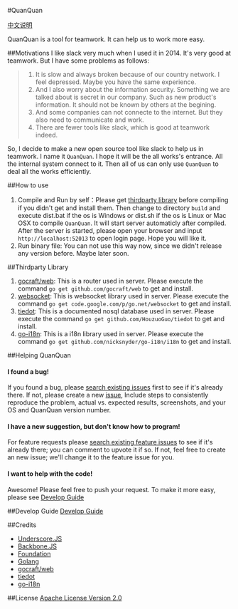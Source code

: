 #QuanQuan

[中文说明](README_cn.md)

QuanQuan is a tool for teamwork. It can help us to work more easy.

##Motivations
I like slack very much when I used it in 2014. It's very good at teamwork. But I have some problems as follows:
>1. It is slow and always broken because of our country network. I feel depressed. Maybe you have the same experience.
>2. And I also worry about the information security. Something we are talked about is secret in our company. Such as new product's information. It should not be known by others at the begining. 
>3. And some companies can not connecte to the internet. But they also need to communicate and work.
>4. There are fewer tools like slack, which is good at teamwork indeed.

So, I decide to make a new open source tool like slack to help us in teamwork. I name it `QuanQuan`. I hope it will be the all works's entrance. All the internal system connect to it. Then all of us can only use `QuanQuan` to deal all the works efficiently.

##How to use
1. Compile and Run by self：Please get [thirdparty library](#thirdparty) before compiling if you didn't get and install them. Then change to directory `build` and execute dist.bat if the os is Windows or dist.sh if the os is Linux or Mac OSX to compile `QuanQuan`. It will start server automaticly after compiled. After the server is started, please open your browser and input `http://localhost:52013` to open login page. Hope you will like it.
2. Run binary file: You can not use this way now, since we didn't release any version before. Maybe later soon. 

##<a name="thirdparty" id="thirdpartyt">Thirdparty Library</a>
1. [gocraft/web](https://github.com/gocraft/web): This is a router used in server. Please execute the command `go get github.com/gocraft/web` to get and install.
2. [websocket](https://code.google.com/p/go.net/websocket): This is websocket library used in server. Please execute the command `go get code.google.com/p/go.net/websocket` to get and install.
3. [tiedot](https://github.com/HouzuoGuo/tiedot):  This is a documented nosql database used in server. Please execute the command `go get github.com/HouzuoGuo/tiedot` to get and install.
4. [go-i18n](https://github.com/nicksnyder/go-i18n): This is a i18n library used in server. Please execute the command  `go get github.com/nicksnyder/go-i18n/i18n` to get and install.

##Helping QuanQuan

#### I found a bug!

If you found a bug, please [search existing issues](https://github.com/anzhihun/quanquan/issues) first  to
see if it's already there. If not, please create a new [issue](https://github.com/anzhihun/quanquan/issues), Include steps to consistently reproduce the problem, actual vs. expected results, screenshots, and your OS and
QuanQuan version number. 

#### I have a new suggestion, but don't know how to program!

For feature requests please [search existing feature issues](https://github.com/anzhihun/quanquan/issues) to
see if it's already there; you can comment to upvote it if so. If not, feel free to create an new issue; we'll
change it to the feature issue for you.

#### I want to help with the code!

Awesome! Please feel free to push your request. To make it more easy, please see [Develop Guide](#developGuide)

##<a name="developGuide" id="developGuide">Develop Guide</a>
[Develop Guide](https://github.com/anzhihun/quanquan/wiki/Develop-Guide)

##Credits
* [Underscore.JS](http://underscorejs.org/)
* [Backbone.JS](http://backbonejs.org/)
* [Foundation](http://foundation.zurb.com/)
* [Golang](https://golang.org/)
* [gocraft/web](https://github.com/gocraft/web)
* [tiedot](https://github.com/HouzuoGuo/tiedot)
* [go-i18n](github.com/nicksnyder/go-i18n)

##License
[Apache License Version 2.0](LICENSE)
